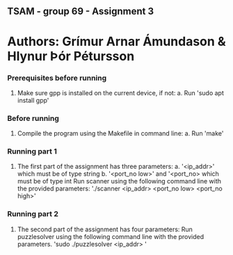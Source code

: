 ## TSAM - group 69 - Assignment 3
# Authors: Grímur Arnar Ámundason & Hlynur Þór Pétursson

### Prerequisites before running
1. Make sure gpp is installed on the current device, if not:
    a. Run 'sudo apt install gpp'

### Before running
1. Compile the program using the Makefile in command line:
    a. Run 'make'

### Running part 1
1. The first part of the assignment has three parameters:
    a. '<ip_addr>' which must be of type string 
    b. '<port_no low>' and '<port_no> which must be of type int
Run scanner using the following command line with the provided parameters:
'./scanner <ip_addr> <port_no low> <port_no high>'

### Running part 2
1. The second part of the assignment has four parameters:
Run puzzlesolver using the following command line with the provided parameters.
'sudo ./puzzlesolver <ip_addr> <port1> <port2> <port3> <port4>'
